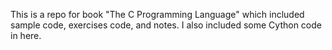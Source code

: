 This is a repo for book "The C Programming Language" which included sample code, exercises code, and notes. 
I also included some Cython code in here. 
